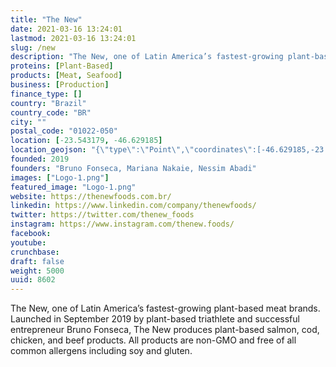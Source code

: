 ```yaml
---
title: "The New"
date: 2021-03-16 13:24:01
lastmod: 2021-03-16 13:24:01
slug: /new
description: "The New, one of Latin America’s fastest-growing plant-based meat brands. Launched in September 2019 by plant-based triathlete and successful entrepreneur Bruno Fonseca, The New produces plant-based salmon, cod, chicken, and beef products. All products are non-GMO and free of all common allergens including soy and gluten."
proteins: [Plant-Based]
products: [Meat, Seafood]
business: [Production]
finance_type: []
country: "Brazil"
country_code: "BR"
city: ""
postal_code: "01022-050"
location: [-23.543179, -46.629185]
location_geojson: "{\"type\":\"Point\",\"coordinates\":[-46.629185,-23.543179]}"
founded: 2019
founders: "Bruno Fonseca, Mariana Nakaie, Nessim Abadi"
images: ["Logo-1.png"]
featured_image: "Logo-1.png"
website: https://thenewfoods.com.br/
linkedin: https://www.linkedin.com/company/thenewfoods/
twitter: https://twitter.com/thenew_foods
instagram: https://www.instagram.com/thenew.foods/
facebook: 
youtube: 
crunchbase: 
draft: false
weight: 5000
uuid: 8602
---
```

The New, one of Latin America’s fastest-growing plant-based meat brands. Launched in September 2019 by plant-based triathlete and successful entrepreneur Bruno Fonseca, The New produces plant-based salmon, cod, chicken, and beef products. All products are non-GMO and free of all common allergens including soy and gluten.
